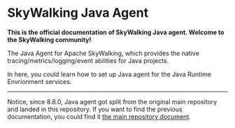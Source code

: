 # SkyWalking Java Agent

**This is the official documentation of SkyWalking Java agent. Welcome to the SkyWalking community!**

The Java Agent for Apache SkyWalking, which provides the native tracing/metrics/logging/event abilities for Java projects.

In here, you could learn how to set up Java agent for the Java Runtime Envrionment services.

___
Notice, since 8.8.0, Java agent got split from the original main repository and landed in this repository. 
If you want to find the previous documentation, you could find it [the main repository document](https://skywalking.apache.org/docs/#SkyWalking).
